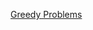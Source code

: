 <a href="https://www.hackerearth.com/practice/algorithms/greedy/basics-of-greedy-algorithms/practice-problems/1/?sort_by=partially%20solved&p_level=">Greedy Problems</a>
